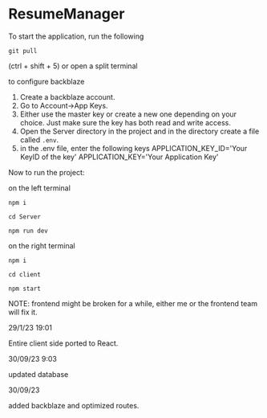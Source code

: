 # ResumeManager

To start the application, run the following

`git pull`

(ctrl + shift + 5) or open a split terminal


to configure backblaze
1. Create a backblaze account.
2. Go to Account->App Keys.
3. Either use the master key or create a new one depending on your choice. Just make sure the key has both read and write access.
4. Open the Server directory in the project and in the directory create a file called `.env`.
5. in the .env file, enter the following keys
    APPLICATION_KEY_ID='Your KeyID of the key'
    APPLICATION_KEY='Your Application Key'

Now to run the project:


on the left terminal

`npm i`

`cd Server`

`npm run dev`


on the right terminal

`npm i`

`cd client`

`npm start`


NOTE: frontend might be broken for a while, either me or the frontend team will fix it.

29/1/23 19:01

Entire client side ported to React.


30/09/23 9:03

updated database

30/09/23

added backblaze and optimized routes.